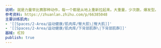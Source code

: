 ```yaml
---
说明: 就是力量举比赛那种动作，每一个都是从地上重新拉起来。大重量，少次数，爆发型。
参考资料: https://zhuanlan.zhihu.com/p/66385048
主要训练肌肉:
- '[[Spaces/2-Area/运动健康/肌肉库/臀大肌\|臀大肌]]'
- '[[Spaces/2-Area/运动健康/肌肉库/下背部肌群\|下背部肌群]]'
器械: 杠铃
publish: true
---
```

